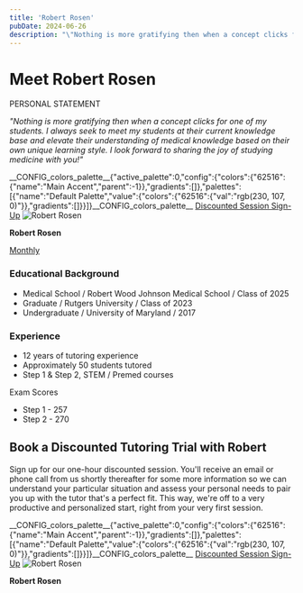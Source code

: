 ```yaml
---
title: 'Robert Rosen'
pubDate: 2024-06-26
description: "\"Nothing is more gratifying then when a concept clicks for one of my students. I always seek to meet my students at their current knowledge base and elevat"
---
```






# Meet Robert Rosen

PERSONAL STATEMENT

_"Nothing is more gratifying then when a concept clicks for one of my students. I always seek to meet my students at their current knowledge base and elevate their understanding of medical knowledge based on their own unique learning style. I look forward to sharing the joy of studying medicine with you!"_

\_\_CONFIG\_colors\_palette\_\_{"active\_palette":0,"config":{"colors":{"62516":{"name":"Main Accent","parent":-1}},"gradients":\[\]},"palettes":\[{"name":"Default Palette","value":{"colors":{"62516":{"val":"rgb(230, 107, 0)"}},"gradients":\[\]}}\]}\_\_CONFIG\_colors\_palette\_\_ [Discounted Session Sign-Up](/purchase-discounted-session/) ![](https://i2xfwztd2ksbegse.public.blob.vercel-storage.com/wp/2024/06/Robert-Rosen.webp "Robert Rosen")

**Robert Rosen**

[Monthly](#)

### Educational Background

- Medical School / Robert Wood Johnson Medical School / Class of 2025
- Graduate / Rutgers University / Class of 2023
- Undergraduate / University of Maryland / 2017

### Experience

- 12 years of tutoring experience
- Approximately 50 students tutored
- Step 1 & Step 2, STEM / Premed courses

Exam Scores

- Step 1 - 257
- Step 2 - 270

## Book a Discounted Tutoring Trial with Robert

Sign up for our one-hour discounted session. You'll receive an email or phone call from us shortly thereafter for some more information so we can understand your particular situation and assess your personal needs to pair you up with the tutor that's a perfect fit. This way, we're off to a very productive and personalized start, right from your very first session.

\_\_CONFIG\_colors\_palette\_\_{"active\_palette":0,"config":{"colors":{"62516":{"name":"Main Accent","parent":-1}},"gradients":\[\]},"palettes":\[{"name":"Default Palette","value":{"colors":{"62516":{"val":"rgb(230, 107, 0)"}},"gradients":\[\]}}\]}\_\_CONFIG\_colors\_palette\_\_ [Discounted Session Sign-Up](/purchase-discounted-session/) ![](https://i2xfwztd2ksbegse.public.blob.vercel-storage.com/wp/2024/06/Robert-Rosen.webp "Robert Rosen")

**Robert Rosen**
